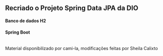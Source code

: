 <h2>Recriado o Projeto Spring Data JPA da DIO </h2>
<h4> Banco de dados H2</h4>
<h4>Spring Boot</h4>
<br>
<footer>Material disponibilizado por cami-la, modificações feitas por Sheila Calixto</footer>
